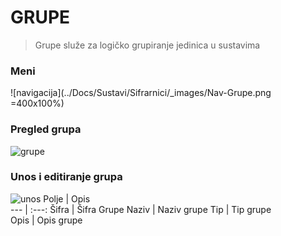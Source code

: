 # GRUPE
> Grupe služe za logičko grupiranje jedinica u sustavima

### Meni
![navigacija](../Docs/Sustavi/Sifrarnici/_images/Nav-Grupe.png =400x100%)
### Pregled grupa
![grupe](../Docs/Sustavi/Sifrarnici/_images/Grupe.png)
### Unos i editiranje grupa

![unos](../Docs/Sustavi/Sifrarnici/_images/UnosGrupe.png) 
Polje          | Opis         
--- | :---:
Šifra          | Šifra Grupe 
Naziv          | Naziv grupe 
Tip             | Tip grupe  
Opis           | Opis grupe